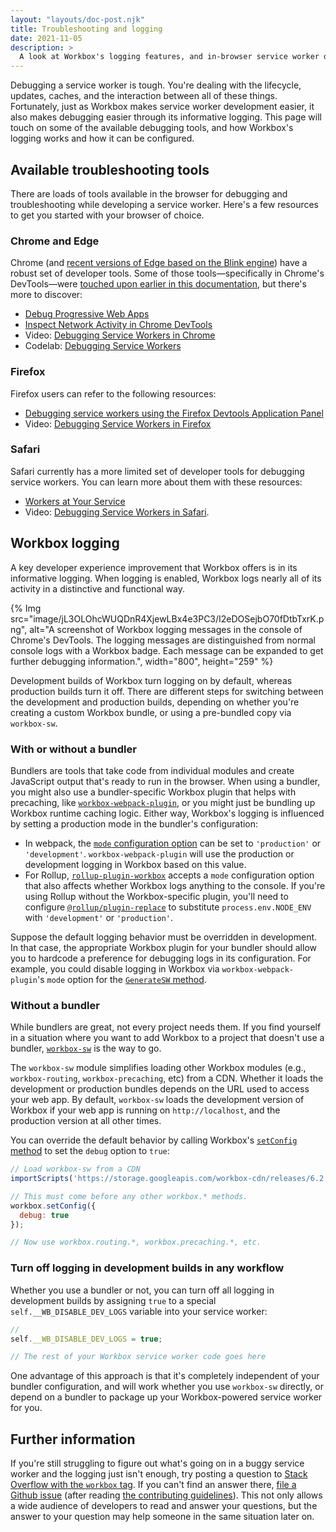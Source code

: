 ```yaml
---
layout: "layouts/doc-post.njk"
title: Troubleshooting and logging
date: 2021-11-05
description: >
  A look at Workbox's logging features, and in-browser service worker debugging tools.
---
```


Debugging a service worker is tough. You're dealing with the lifecycle, updates, caches, and the interaction between all of these things. Fortunately, just as Workbox makes service worker development easier, it also makes debugging easier through its informative logging. This page will touch on some of the available debugging tools, and how Workbox's logging works and how it can be configured.

## Available troubleshooting tools

There are loads of tools available in the browser for debugging and troubleshooting while developing a service worker. Here's a few resources to get you started with your browser of choice.

### Chrome and Edge

Chrome (and [recent versions of Edge based on the Blink engine](https://en.wikipedia.org/wiki/Microsoft_Edge#Anaheim_(2019%E2%80%93present))) have a robust set of developer tools. Some of those tools—specifically in Chrome's DevTools—were [touched upon earlier in this documentation](/docs/workbox/improving-development-experience/), but there's more to discover:

- [Debug Progressive Web Apps](https://developers.google.com/web/tools/chrome-devtools/progressive-web-apps)
- [Inspect Network Activity in Chrome DevTools](https://developers.google.com/web/tools/chrome-devtools/network)
- Video: [Debugging Service Workers in Chrome](https://www.youtube.com/watch?v=tuRPSaSiK_c)
- Codelab: [Debugging Service Workers](https://codelabs.developers.google.com/codelabs/debugging-service-workers/index.html)

### Firefox

Firefox users can refer to the following resources:

- [Debugging service workers using the Firefox Devtools Application Panel](https://developer.mozilla.org/docs/Tools/Application/Service_workers)
- Video: [Debugging Service Workers in Firefox](https://www.youtube.com/watch?v=ranU2qe1JVA)

### Safari

Safari currently has a more limited set of developer tools for debugging service workers. You can learn more about them with these resources:

- [Workers at Your Service](https://webkit.org/blog/8090/workers-at-your-service/#post-8090:%7E:text=Web%20Inspector%20supports%20debugging%20service%20workers.)
- Video: [Debugging Service Workers in Safari](https://www.youtube.com/watch?v=87RU7v6Y-bk).

## Workbox logging

A key developer experience improvement that Workbox offers is in its informative logging. When logging is enabled, Workbox logs nearly all of its activity in a distinctive and functional way.

{% Img src="image/jL3OLOhcWUQDnR4XjewLBx4e3PC3/I2eDOSejbO70fDtbTxrK.png", alt="A screenshot of Workbox logging messages in the console of Chrome's DevTools. The logging messages are distinguished from normal console logs with a Workbox badge. Each message can be expanded to get further debugging information.", width="800", height="259" %}

Development builds of Workbox turn logging on by default, whereas production builds turn it off. There are different steps for switching between the development and production builds, depending on whether you're creating a custom Workbox bundle, or using a pre-bundled copy via `workbox-sw`.

### With or without a bundler

Bundlers are tools that take code from individual modules and create JavaScript output that's ready to run in the browser. When using a bundler, you might also use a bundler-specific Workbox plugin that helps with precaching, like [`workbox-webpack-plugin`](/docs/workbox/modules/workbox-webpack-plugin), or you might just be bundling up Workbox runtime caching logic. Either way, Workbox's logging is influenced by setting a production mode in the bundler's configuration:

- In webpack, the [`mode` configuration option](https://webpack.js.org/configuration/mode/) can be set to `'production'` or `'development'`. `workbox-webpack-plugin` will use the production or development logging in Workbox based on this value.
- For Rollup, [`rollup-plugin-workbox`](https://www.npmjs.com/package/rollup-plugin-workbox) accepts a `mode` configuration option that also affects whether Workbox logs anything to the console. If you're using Rollup without the Workbox-specific plugin, you'll need to configure [`@rollup/plugin-replace`](https://www.npmjs.com/package/@rollup/plugin-replace) to substitute `process.env.NODE_ENV` with `'development'` or `'production'`.

Suppose the default logging behavior must be overridden in development. In that case, the appropriate Workbox plugin for your bundler should allow you to hardcode a preference for debugging logs in its configuration. For example, you could disable logging in Workbox via `workbox-webpack-plugin`'s `mode` option for the [`GenerateSW` method](https://developers.google.com/web/tools/workbox/reference-docs/latest/module-workbox-webpack-plugin.GenerateSW#GenerateSW).

### Without a bundler

While bundlers are great, not every project needs them. If you find yourself in a situation where you want to add Workbox to a project that doesn't use a bundler, [`workbox-sw`](/docs/workbox/modules/workbox-sw) is the way to go.

The `workbox-sw` module simplifies loading other Workbox modules (e.g., `workbox-routing`, `workbox-precaching`, etc) from a CDN. Whether it loads the development or production bundles depends on the URL used to access your web app. By default, `workbox-sw` loads the development version of Workbox if your web app is running on `http://localhost`, and the production version at all other times.

You can override the default behavior by calling Workbox's [`setConfig` method](https://developers.google.com/web/tools/workbox/reference-docs/latest/workbox#.setConfig) to set the `debug` option to `true`:

```js
// Load workbox-sw from a CDN
importScripts('https://storage.googleapis.com/workbox-cdn/releases/6.2.0/workbox-sw.js');

// This must come before any other workbox.* methods.
workbox.setConfig({
  debug: true
});

// Now use workbox.routing.*, workbox.precaching.*, etc.
```

### Turn off logging in development builds in any workflow

Whether you use a bundler or not, you can turn off all logging in development builds by assigning `true` to a special `self.__WB_DISABLE_DEV_LOGS` variable into your service worker:

```js
//
self.__WB_DISABLE_DEV_LOGS = true;

// The rest of your Workbox service worker code goes here
```

One advantage of this approach is that it's completely independent of your bundler configuration, and will work whether you use `workbox-sw` directly, or depend on a bundler to package up your Workbox-powered service worker for you.

## Further information

If you're still struggling to figure out what's going on in a buggy service worker and the logging just isn't enough, try posting a question to [Stack Overflow with the `workbox` tag](https://stackoverflow.com/questions/ask?tags=workbox). If you can't find an answer there, [file a Github issue](https://github.com/GoogleChrome/workbox/issues) (after reading [the contributing guidelines](https://github.com/GoogleChrome/workbox/blob/v6/CONTRIBUTING.md)). This not only allows a wide audience of developers to read and answer your questions, but the answer to your question may help someone in the same situation later on.

